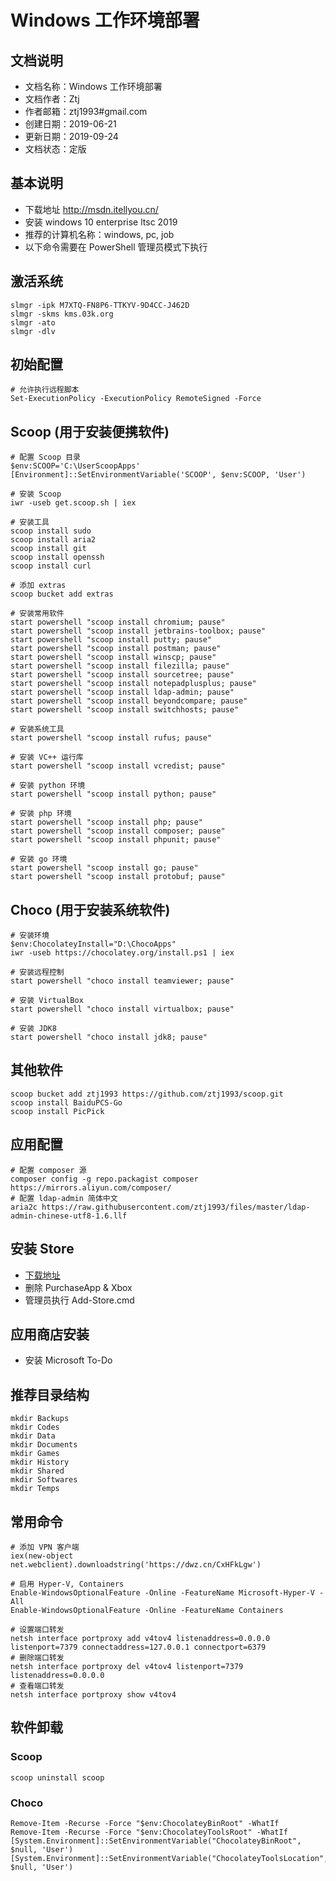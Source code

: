 # Windows 工作环境部署

## 文档说明
- 文档名称：Windows 工作环境部署
- 文档作者：Ztj
- 作者邮箱：ztj1993#gmail.com
- 创建日期：2019-06-21
- 更新日期：2019-09-24
- 文档状态：定版

## 基本说明
- 下载地址 http://msdn.itellyou.cn/
- 安装 windows 10 enterprise ltsc 2019
- 推荐的计算机名称：windows, pc, job
- 以下命令需要在 PowerShell 管理员模式下执行

## 激活系统
```
slmgr -ipk M7XTQ-FN8P6-TTKYV-9D4CC-J462D
slmgr -skms kms.03k.org
slmgr -ato
slmgr -dlv
```

## 初始配置
```
# 允许执行远程脚本
Set-ExecutionPolicy -ExecutionPolicy RemoteSigned -Force
```

## Scoop (用于安装便携软件)
```
# 配置 Scoop 目录
$env:SCOOP='C:\UserScoopApps'
[Environment]::SetEnvironmentVariable('SCOOP', $env:SCOOP, 'User')

# 安装 Scoop
iwr -useb get.scoop.sh | iex

# 安装工具
scoop install sudo
scoop install aria2
scoop install git
scoop install openssh
scoop install curl

# 添加 extras
scoop bucket add extras

# 安装常用软件
start powershell "scoop install chromium; pause"
start powershell "scoop install jetbrains-toolbox; pause"
start powershell "scoop install putty; pause"
start powershell "scoop install postman; pause"
start powershell "scoop install winscp; pause"
start powershell "scoop install filezilla; pause"
start powershell "scoop install sourcetree; pause"
start powershell "scoop install notepadplusplus; pause"
start powershell "scoop install ldap-admin; pause"
start powershell "scoop install beyondcompare; pause"
start powershell "scoop install switchhosts; pause"

# 安装系统工具
start powershell "scoop install rufus; pause"

# 安装 VC++ 运行库
start powershell "scoop install vcredist; pause"

# 安装 python 环境
start powershell "scoop install python; pause"

# 安装 php 环境
start powershell "scoop install php; pause"
start powershell "scoop install composer; pause"
start powershell "scoop install phpunit; pause"

# 安装 go 环境
start powershell "scoop install go; pause"
start powershell "scoop install protobuf; pause"
```

## Choco (用于安装系统软件)
```
# 安装环境
$env:ChocolateyInstall="D:\ChocoApps"
iwr -useb https://chocolatey.org/install.ps1 | iex

# 安装远程控制
start powershell "choco install teamviewer; pause"

# 安装 VirtualBox
start powershell "choco install virtualbox; pause"

# 安装 JDK8
start powershell "choco install jdk8; pause"
```

## 其他软件
```
scoop bucket add ztj1993 https://github.com/ztj1993/scoop.git
scoop install BaiduPCS-Go
scoop install PicPick
```

## 应用配置
```
# 配置 composer 源
composer config -g repo.packagist composer https://mirrors.aliyun.com/composer/
# 配置 ldap-admin 简体中文
aria2c https://raw.githubusercontent.com/ztj1993/files/master/ldap-admin-chinese-utf8-1.6.llf
```

## 安装 Store
- [下载地址](https://github.com/kkkgo/LTSC-Add-MicrosoftStore)
- 删除 PurchaseApp & Xbox
- 管理员执行 Add-Store.cmd

## 应用商店安装
- 安装 Microsoft To-Do

## 推荐目录结构
```
mkdir Backups
mkdir Codes
mkdir Data
mkdir Documents
mkdir Games
mkdir History
mkdir Shared
mkdir Softwares
mkdir Temps
```

## 常用命令
```
# 添加 VPN 客户端
iex(new-object net.webclient).downloadstring('https://dwz.cn/CxHFkLgw')

# 启用 Hyper-V, Containers
Enable-WindowsOptionalFeature -Online -FeatureName Microsoft-Hyper-V -All
Enable-WindowsOptionalFeature -Online -FeatureName Containers

# 设置端口转发
netsh interface portproxy add v4tov4 listenaddress=0.0.0.0 listenport=7379 connectaddress=127.0.0.1 connectport=6379
# 删除端口转发
netsh interface portproxy del v4tov4 listenport=7379 listenaddress=0.0.0.0
# 查看端口转发
netsh interface portproxy show v4tov4
```

## 软件卸载

### Scoop
```
scoop uninstall scoop
```

### Choco
```
Remove-Item -Recurse -Force "$env:ChocolateyBinRoot" -WhatIf
Remove-Item -Recurse -Force "$env:ChocolateyToolsRoot" -WhatIf
[System.Environment]::SetEnvironmentVariable("ChocolateyBinRoot", $null, 'User')
[System.Environment]::SetEnvironmentVariable("ChocolateyToolsLocation", $null, 'User')
```
